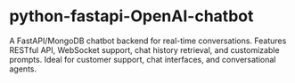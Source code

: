 # python-fastapi-OpenAI-chatbot
A FastAPI/MongoDB chatbot backend for real-time conversations. Features RESTful API, WebSocket support, chat history retrieval, and customizable prompts. Ideal for customer support, chat interfaces, and conversational agents.
